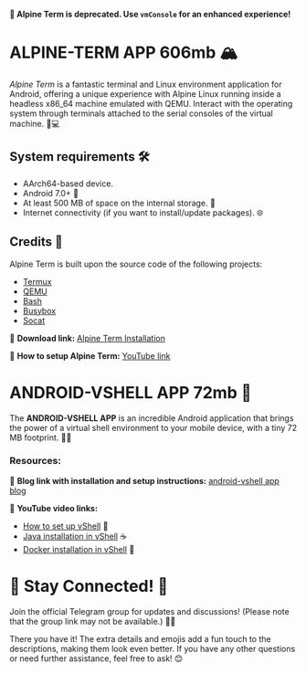 **📲 Alpine Term is deprecated. Use `vmConsole` for an enhanced experience!**

# ALPINE-TERM APP 606mb 🏔️
_Alpine Term_ is a fantastic terminal and Linux environment application for Android, offering a unique experience with Alpine Linux running inside a headless x86_64 machine emulated with QEMU. Interact with the operating system through terminals attached to the serial consoles of the virtual machine. 🐧💻

## System requirements 🛠️
- AArch64-based device.
- Android 7.0+ 📱
- At least 500 MB of space on the internal storage. 📂
- Internet connectivity (if you want to install/update packages). 🌐

## Credits 🙌
Alpine Term is built upon the source code of the following projects: 
- [Termux](https://github.com/termux/termux-app) 
- [QEMU](https://qemu.org) 
- [Bash](http://www.gnu.org/software/bash/bash.html) 
- [Busybox](https://busybox.net) 
- [Socat](http://www.dest-unreach.org/socat/)

🔗 **Download link:** [Alpine Term Installation](http://jarvisstaraq.blogspot.com/2022/04/how-to-install-and-setup-alpine-term-in.html)

🎥 **How to setup Alpine Term:** [YouTube link](https://youtu.be/hvb7o9jhFQw)

# ANDROID-VSHELL APP 72mb 📱
The **ANDROID-VSHELL APP** is an incredible Android application that brings the power of a virtual shell environment to your mobile device, with a tiny 72 MB footprint. 💪🔥

### Resources:
📝 **Blog link with installation and setup instructions:** [android-vshell app blog](https://jarvisstaraq.blogspot.com/2021/05/how-to-install-and-setup-xeffyrandroid.html)

🎥 **YouTube video links:**
- [How to set up vShell](https://youtu.be/V_fU-RPi5J8) 🔧
- [Java installation in vShell](https://youtu.be/AO6jRrGT4UE) ☕
- [Docker installation in vShell](https://youtu.be/1bmvwzZETLw) 🐳

# 🚀 Stay Connected! 🚀
Join the official Telegram group for updates and discussions! (Please note that the group link may not be available.) 💬📡

There you have it! The extra details and emojis add a fun touch to the descriptions, making them look even better. If you have any other questions or need further assistance, feel free to ask! 😊